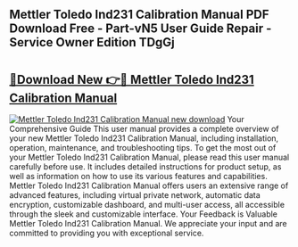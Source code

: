 ## Mettler Toledo Ind231 Calibration Manual PDF Download Free - Part-vN5 User Guide Repair - Service Owner Edition TDgGj

# <h2><a href="http://cf14309.oget.top/?id=Mettler+Toledo+Ind231+Calibration+Manual">🔗Download New 👉🔴 Mettler Toledo Ind231 Calibration Manual</a></h2>

[![Mettler Toledo Ind231 Calibration Manual new download](https://i.imgur.com/5g1atiW.png)](http://cf14309.oget.top/?id=Mettler+Toledo+Ind231+Calibration+Manual)
Your Comprehensive Guide This user manual provides a complete overview of your new Mettler Toledo Ind231 Calibration Manual, including installation, operation, maintenance, and troubleshooting tips. To get the most out of your Mettler Toledo Ind231 Calibration Manual, please read this user manual carefully before use. It includes detailed instructions for product setup, as well as information on how to use its various features and capabilities. Mettler Toledo Ind231 Calibration Manual offers users an extensive range of advanced features, including virtual private network, automatic data encryption, customizable dashboard, and multi-user access, all accessible through the sleek and customizable interface. Your Feedback is Valuable Mettler Toledo Ind231 Calibration Manual. We appreciate your input and are committed to providing you with exceptional service.
